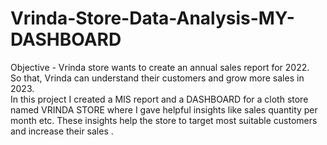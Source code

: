 # Vrinda-Store-Data-Analysis-MY-DASHBOARD
Objective - Vrinda store wants to create an annual sales report for 2022.<br>
            So that, Vrinda can understand their customers and grow more sales in 2023.
<br>
In this project I created a MIS report and a DASHBOARD for a cloth store named VRINDA STORE where I gave helpful insights like sales quantity per month etc. These insights help the store to target most suitable customers and increase their sales .
